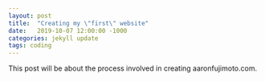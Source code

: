 ```yaml
---
layout: post
title:  "Creating my \"first\" website"
date:   2019-10-07 12:00:00 -1000
categories: jekyll update
tags: coding
---
```

This post will be about the process involved in creating aaronfujimoto.com.

